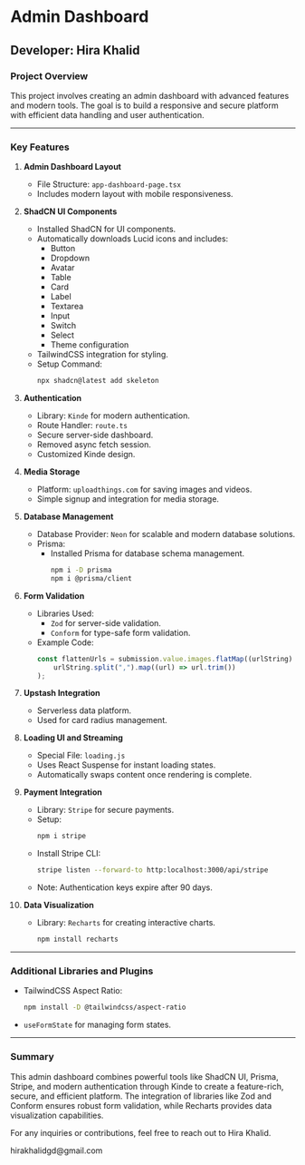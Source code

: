 # Admin Dashboard

## Developer: Hira Khalid

### Project Overview

This project involves creating an admin dashboard with advanced features and modern tools. The goal is to build a responsive and secure platform with efficient data handling and user authentication.

---

### Key Features

1. **Admin Dashboard Layout**

   - File Structure: `app-dashboard-page.tsx`
   - Includes modern layout with mobile responsiveness.

2. **ShadCN UI Components**

   - Installed ShadCN for UI components.
   - Automatically downloads Lucid icons and includes:
     - Button
     - Dropdown
     - Avatar
     - Table
     - Card
     - Label
     - Textarea
     - Input
     - Switch
     - Select
     - Theme configuration
   - TailwindCSS integration for styling.
   - Setup Command:
     ```bash
     npx shadcn@latest add skeleton
     ```

3. **Authentication**

   - Library: `Kinde` for modern authentication.
   - Route Handler: `route.ts`
   - Secure server-side dashboard.
   - Removed async fetch session.
   - Customized Kinde design.

4. **Media Storage**

   - Platform: `uploadthings.com` for saving images and videos.
   - Simple signup and integration for media storage.

5. **Database Management**

   - Database Provider: `Neon` for scalable and modern database solutions.
   - Prisma:
     - Installed Prisma for database schema management.
       ```bash
       npm i -D prisma
       npm i @prisma/client
       ```

6. **Form Validation**

   - Libraries Used:
     - `Zod` for server-side validation.
     - `Conform` for type-safe form validation.
   - Example Code:
     ```javascript
     const flattenUrls = submission.value.images.flatMap((urlString) =>
         urlString.split(",").map((url) => url.trim())
     );
     ```

7. **Upstash Integration**

   - Serverless data platform.
   - Used for card radius management.

8. **Loading UI and Streaming**

   - Special File: `loading.js`
   - Uses React Suspense for instant loading states.
   - Automatically swaps content once rendering is complete.

9. **Payment Integration**

   - Library: `Stripe` for secure payments.
   - Setup:
     ```bash
     npm i stripe
     ```
   - Install Stripe CLI:
     ```bash
     stripe listen --forward-to http:localhost:3000/api/stripe
     ```
   - Note: Authentication keys expire after 90 days.

10. **Data Visualization**

    - Library: `Recharts` for creating interactive charts.
      ```bash
      npm install recharts
      ```

---

### Additional Libraries and Plugins

- TailwindCSS Aspect Ratio:
  ```bash
  npm install -D @tailwindcss/aspect-ratio
  ```
- `useFormState` for managing form states.

---

### Summary

This admin dashboard combines powerful tools like ShadCN UI, Prisma, Stripe, and modern authentication through Kinde to create a feature-rich, secure, and efficient platform. The integration of libraries like Zod and Conform ensures robust form validation, while Recharts provides data visualization capabilities.

For any inquiries or contributions, feel free to reach out to Hira Khalid.

hirakhalidgd\@gmail.com
